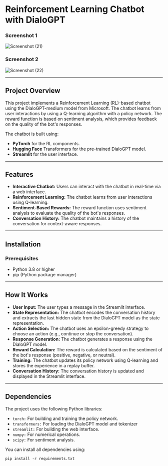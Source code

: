 # Reinforcement Learning Chatbot with DialoGPT

### Screenshot 1
![Screenshot (21)](https://github.com/user-attachments/assets/acc0982a-6046-4590-8b9f-9023f9b88228)

### Screenshot 2
![Screenshot (22)](https://github.com/user-attachments/assets/c273059c-1541-44c6-8a8b-fc05dbafedc0)

---

## Project Overview
This project implements a Reinforcement Learning (RL)-based chatbot using the DialoGPT-medium model from Microsoft. The chatbot learns from user interactions by using a Q-learning algorithm with a policy network. The reward function is based on sentiment analysis, which provides feedback on the quality of the bot's responses.

The chatbot is built using:
* **PyTorch** for the RL components.
* **Hugging Face** Transformers for the pre-trained DialoGPT model.
* **Streamlit** for the user interface.

---

## Features
* **Interactive Chatbot:** Users can interact with the chatbot in real-time via a web interface.
* **Reinforcement Learning:** The chatbot learns from user interactions using Q-learning.
* **Sentiment-Based Rewards:** The reward function uses sentiment analysis to evaluate the quality of the bot's responses.
* **Conversation History:** The chatbot maintains a history of the conversation for context-aware responses.
---

## Installation

### Prerequisites
* Python 3.8 or higher
* pip (Python package manager)


---

## How It Works
* **User Input:** The user types a message in the Streamlit interface.
* **State Representation:** The chatbot encodes the conversation history and extracts the last hidden state from the DialoGPT model as the state representation.
* **Action Selection:** The chatbot uses an epsilon-greedy strategy to choose an action (e.g., continue or stop the conversation).
* **Response Generation:** The chatbot generates a response using the DialoGPT model.
* **Reward Calculation:** The reward is calculated based on the sentiment of the bot's response (positive, negative, or neutral).
* **Training:** The chatbot updates its policy network using Q-learning and stores the experience in a replay buffer.
* **Conversation History:** The conversation history is updated and displayed in the Streamlit interface.
___

## Dependencies
The project uses the following Python libraries:
* ```torch:``` For building and training the policy network.
* ```transformers:``` For loading the DialoGPT model and tokenizer
* ```streamlit:``` For building the web interface.
* ```numpy:``` For numerical operations.
* ```scipy:``` For sentiment analysis.

You can install all dependencies using:
```
pip install -r requirements.txt
```

